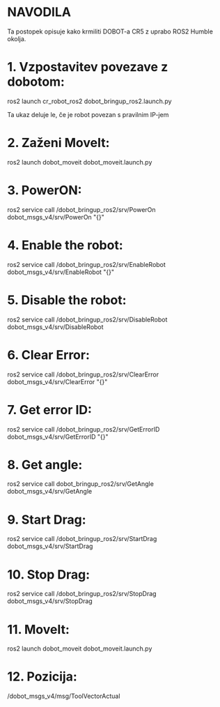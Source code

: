 # NAVODILA

Ta postopek opisuje kako krmiliti DOBOT-a CR5 z uprabo ROS2 Humble okolja.

# 1. Vzpostavitev povezave z dobotom:
ros2 launch cr_robot_ros2 dobot_bringup_ros2.launch.py

Ta ukaz deluje le, če je robot povezan s pravilnim IP-jem

# 2. Zaženi MoveIt:
ros2 launch dobot_moveit dobot_moveit.launch.py

# 3. PowerON:
ros2 service call /dobot_bringup_ros2/srv/PowerOn dobot_msgs_v4/srv/PowerOn "{}"

# 4. Enable the robot:
ros2 service call /dobot_bringup_ros2/srv/EnableRobot dobot_msgs_v4/srv/EnableRobot "{}"

# 5. Disable the robot:
ros2 service call /dobot_bringup_ros2/srv/DisableRobot dobot_msgs_v4/srv/DisableRobot

# 6. Clear Error:
ros2 service call /dobot_bringup_ros2/srv/ClearError dobot_msgs_v4/srv/ClearError "{}"

# 7. Get error ID:
ros2 service call /dobot_bringup_ros2/srv/GetErrorID dobot_msgs_v4/srv/GetErrorID "{}"

# 8. Get angle:
ros2 service call dobot_bringup_ros2/srv/GetAngle dobot_msgs_v4/srv/GetAngle

# 9. Start Drag:
ros2 service call /dobot_bringup_ros2/srv/StartDrag dobot_msgs_v4/srv/StartDrag

# 10. Stop Drag:
ros2 service call /dobot_bringup_ros2/srv/StopDrag dobot_msgs_v4/srv/StopDrag

# 11. MoveIt:
ros2 launch dobot_moveit dobot_moveit.launch.py

# 12. Pozicija:
/dobot_msgs_v4/msg/ToolVectorActual
